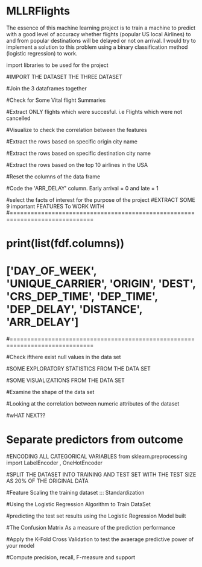# MLLRFlights
The essence of this machine learning project is to train a machine to predict with a good level of accuracy whether flights (popular US local Airlines) to and from popular destinations will be delayed or not on arrival. I would try to implement a solution to this problem using a binary classification method (logistic regression) to work.


import libraries to be used for the project

#IMPORT THE DATASET THE THREE DATASET

#Join the 3  dataframes  together

#Check for Some Vital flight Summaries


#Extract ONLY flights which were succesful.   i.e Flights which were not cancelled

#Visualize to check the correlation between the features


#Extract the rows based on specific origin city name


#Extract the rows based on specific destination city name


#Extract the rows based on the top 10 airlines in the USA

#Reset the columns of the data frame


#Code the 'ARR_DELAY' column. Early arrival = 0 and late = 1


#select the facts of interest for the purpose of the project
#EXTRACT SOME 9 important FEATURES To WORK WITH
#==============================================================================
# print(list(fdf.columns))
# ['DAY_OF_WEEK', 'UNIQUE_CARRIER', 'ORIGIN', 'DEST', 'CRS_DEP_TIME', 'DEP_TIME', 'DEP_DELAY', 'DISTANCE', 'ARR_DELAY']
#==============================================================================

#Check ifthere exist null values in the data set

 #SOME EXPLORATORY STATISTICS FROM THE DATA SET

#SOME VISUALIZATIONS FROM THE DATA SET

         
#Examine the shape of the data set


#Looking at the correlation between numeric attributes  of the dataset


#wHAT NEXT??
# Separate predictors from outcome


 #ENCODING ALL CATEGORICAL VARIABLES
from sklearn.preprocessing import LabelEncoder , OneHotEncoder

            
#SPLIT THE DATASET INTO TRAINING AND TEST SET WITH THE TEST SIZE AS 20% OF THE ORIGINAL DATA

#Feature Scaling the training dataset ::: Standardization


#Using the Logistic Regression Algorithm to Train DataSet


#predicting the test set results using the Logistic Regression Model built

#The Confusion Matrix As a measure of the prediction performance

#Apply the K-Fold Cross Validation to test the avaerage predictive power of your model

#Compute precision, recall, F-measure and support



